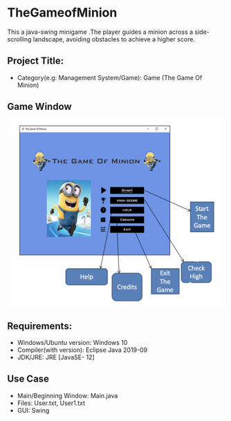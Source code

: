 # TheGameofMinion
This a java-swing minigame .The player guides a minion across a side-scrolling landscape, avoiding obstacles to achieve a higher score. 

## Project Title:
- Category(e.g: Management System/Game): Game (The Game Of Minion) 


## Game Window
![GameWindow](./Code/Img/screen_view.png)


## Requirements:
* Windows/Ubuntu version: Windows 10
* Compiler(with version): Eclipse Java 2019-09
* JDK/JRE: JRE [JavaSE- 12]

## Use Case
- Main/Beginning Window: Main.java
- Files: User.txt, User1.txt
- GUI: Swing
